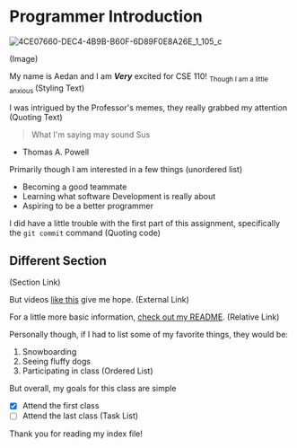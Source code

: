 # Programmer Introduction

![4CE07660-DEC4-4B9B-B60F-6D89F0E8A26E_1_105_c](https://user-images.githubusercontent.com/73975839/193088446-65cc81f0-c2f5-4a9d-be41-dedf40e49fd9.jpeg)

(Image)

My name is Aedan and I am **_Very_** excited for CSE 110! 
                                                  <sub> Though I am a little anxious </sub>
(Styling Text)                                                  

I was intrigued by the Professor's memes, they really grabbed my attention (Quoting Text)
> What I'm saying may sound Sus
  - Thomas A. Powell

Primarily though I am interested in a few things (unordered list)
  - Becoming a good teammate
  - Learning what software Development is really about
  - Aspiring to be a better programmer

I did have a little trouble with the first part of this assignment, specifically the `git commit` command (Quoting code)

## Different Section

(Section Link)

But videos [like this](https://www.youtube.com/watch?v=dQw4w9WgXcQ) give me hope. (External Link)

For a little more basic information, [check out my README](README.md). (Relative Link)

Personally though, if I had to list some of my favorite things, they would be:
1. Snowboarding
2. Seeing fluffy dogs
3. Participating in class
(Ordered List)

But overall, my goals for this class are simple
- [X] Attend the first class
- [ ] Attend the last class
(Task List)

Thank you for reading my index file!

